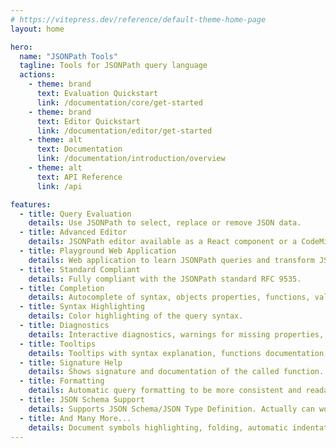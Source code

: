 ```yaml
---
# https://vitepress.dev/reference/default-theme-home-page
layout: home

hero:
  name: "JSONPath Tools"
  tagline: Tools for JSONPath query language
  actions:
    - theme: brand
      text: Evaluation Quickstart
      link: /documentation/core/get-started
    - theme: brand
      text: Editor Quickstart
      link: /documentation/editor/get-started
    - theme: alt
      text: Documentation
      link: /documentation/introduction/overview
    - theme: alt
      text: API Reference
      link: /api

features:
  - title: Query Evaluation
    details: Use JSONPath to select, replace or remove JSON data.
  - title: Advanced Editor
    details: JSONPath editor available as a React component or a CodeMirror extension.
  - title: Playground Web Application
    details: Web application to learn JSONPath queries and transform JSON data with them.
  - title: Standard Compliant
    details: Fully compliant with the JSONPath standard RFC 9535.
  - title: Completion
    details: Autocomplete of syntax, objects properties, functions, values, ...
  - title: Syntax Highlighting
    details: Color highlighting of the query syntax.
  - title: Diagnostics
    details: Interactive diagnostics, warnings for missing properties, ...
  - title: Tooltips
    details: Tooltips with syntax explanation, functions documentation, schema annotations, ...
  - title: Signature Help
    details: Shows signature and documentation of the called function.
  - title: Formatting
    details: Automatic query formatting to be more consistent and readable.
  - title: JSON Schema Support
    details: Supports JSON Schema/JSON Type Definition. Actually can work (autocomplete, etc.) even without concrete data based on schema only.
  - title: And Many More...
    details: Document symbols highlighting, folding, automatic indentation, ...
---
```


